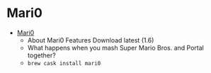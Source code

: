 # Mari0
- [Mari0](https://stabyourself.net/mari0/)
  -  About Mari0 Features Download latest (1.6)
  - What happens when you mash Super Mario Bros. and Portal together?
  - `brew cask install mari0`
